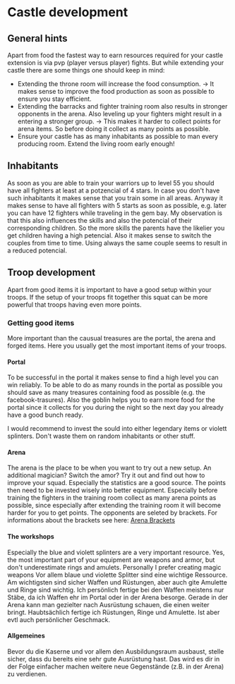 # Castle development
## General hints
Apart from food the fastest way to earn resources required for your castle extension is via pvp (player versus player) fights. But while extending your castle there are some things one should keep in mind:

- Extending the throne room will increase the food consumption. -> It makes sense to improve the food production as soon as possible to ensure you stay efficient.
- Extending the barracks and fighter training room also results in stronger opponents in the arena. Also leveling up your fighters might result in a entering a stronger group. -> This makes it harder to collect points for arena items. So before doing it collect as many points as possible.
- Ensure your castle has as many inhabitants as possible to man every producing room. Extend the living room early enough!

## Inhabitants
As soon as you are able to train your warriors up to level 55 you should have all fighters at least at a potzencial of 4 stars. In case you don't have such inhabitants it makes sense that you train some in all areas. Anyway it makes sense to have all fighters with 5 starts as soon as possible, e.g. later you can have 12 fighters while traveling in the gem bay. My observation is that this also influences the skills and also the potencial of their corresponding children. So the more skills the parents have the likelier you get children having a high petencial. Also it makes sense to switch the couples from time to time. Using always the same couple seems to result in a reduced potencial.

## Troop development
Apart from good items it is important to have a good setup within your troops. If the setup of your troops fit together this squat can be more powerful that troops having even more points.

### Getting good items
More important than the causual treasures are the portal, the arena and forged items. Here you usually get the most important items of your troops.

#### Portal
To be successful in the portal it makes sense to find a high level you can win reliably. To be able to do as many rounds in the portal as possible you should save as many treasures containing food as possible (e.g. the facebook-trasures). Also the goblin helps you to earn more food for the portal since it collects for you during the night so the next day you already have a good bunch ready.

I would recommend to invest the sould into either legendary items or violett splinters. Don't waste them on random inhabitants or other stuff.

#### Arena
The arena is the place to be when you want to try out a new setup. An additional magician? Switch the amor? Try it out and find out how to improve your squad. Especially the statistics are a good source. The points then need to be invested wisely into better equipment. Especially before training the fighters in the training room collect as many arena points as possible, since especially after extending the training room it will become harder for you to get points. The opponents are seleted by brackets. For informations about the brackets see here: [Arena Brackets](http://ni877848-1.web12.nitrado.hosting/index.php?contf=arena_de.php)

#### The workshops
Especially the blue and violett splinters are a very important resource. Yes, the most important part of your equipment are weapons and armor, but don't underestimate rings and amulets. Personally I prefer creating magic weapons
Vor allem blaue und violette Splitter sind eine wichtige Ressource. Am wichtigsten sind sicher Waffen und Rüstungen, aber auch gite Amulette und Ringe sind wichtig. Ich persönlich fertige bei den Waffen meistens nur Stäbe, da ich Waffen ehr im Portal oder in der Arena besorge. Gerade in der Arena kann man gezielter nach Ausrüstung schauen, die einen weiter bringt. Haubtsächlich fertige ich Rüstungen, Ringe und Amulette. Ist aber evtl auch persönlicher Geschmack.

#### Allgemeines
Bevor du die Kaserne und vor allem den Ausbildungsraum ausbaust, stelle sicher, dass du bereits eine sehr gute Ausrüstung hast. Das wird es dir in der Folge einfacher machen weitere neue Gegenstände (z.B. in der Arena) zu verdienen.

